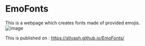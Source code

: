 # EmoFonts
This is a webpage which creates fonts made of provided emojis.<br>
![image](https://user-images.githubusercontent.com/66861659/218363310-be883c3b-0e87-4db9-bb5a-e37f60c05256.png)

This is published on : https://stlyash.github.io/EmoFonts/
